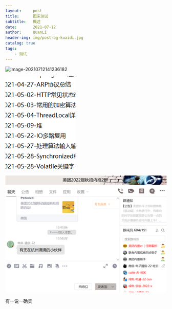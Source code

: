 ```yaml
---
layout:     post
title:      图床测试
subtitle:   概述
date:       2021-07-12
author:     QuanLi
header-img: img/post-bg-kuaidi.jpg
catalog: true
tags:
    - 测试
---
```


![image-20210712141236182](C:/Users/16227/AppData/Roaming/Typora/typora-user-images/image-20210712141236182.png)

![](images/gOXUvkdF6uTVZ1a.png)

![](images/hBjJHQ8WVDReLcl.png)

有一说一确实

